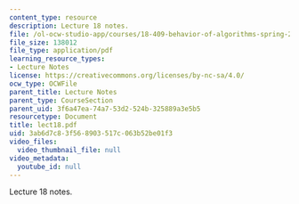 ```yaml
---
content_type: resource
description: Lecture 18 notes.
file: /ol-ocw-studio-app/courses/18-409-behavior-of-algorithms-spring-2002/3ab6d7c83f568903517c063b52be01f3_lect18.pdf
file_size: 138012
file_type: application/pdf
learning_resource_types:
- Lecture Notes
license: https://creativecommons.org/licenses/by-nc-sa/4.0/
ocw_type: OCWFile
parent_title: Lecture Notes
parent_type: CourseSection
parent_uid: 3f6a47ea-74a7-53d2-524b-325889a3e5b5
resourcetype: Document
title: lect18.pdf
uid: 3ab6d7c8-3f56-8903-517c-063b52be01f3
video_files:
  video_thumbnail_file: null
video_metadata:
  youtube_id: null
---
```

Lecture 18 notes.